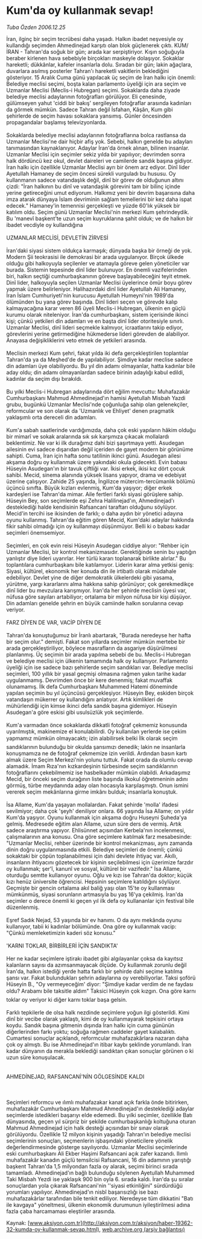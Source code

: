 # Kum'da oy kullanmak sevap!

*Tuba Özden 2006.12.25*

<font class="agenda2NewsSpot">
 İran, ilginç bir seçim tecrübesi daha yaşadı. Halkın ibadet neşvesiyle oy kullandığı seçimden Ahmedinejad karşıtı olan blok güçlenerek çıktı.
</font>
<font class="newsDetail">
 KUM/İRAN - Tahran'da soğuk bir gün; arada kar serpiştiriyor. Kışın soğuğuyla beraber kirlenen hava sebebiyle birçokları maskeyle dolaşıyor. Sokaklar hareketli; dükkânlar, kafeler insanlarla dolu. Sıradan bir gün; lakin ağaçlara, duvarlara asılmış posterler Tahran'ı hareketli vakitlerin beklediğini gösteriyor. 15 Aralık Cuma günü yapılacak üç seçim de İran halkı için önemli: Belediye meclisi seçimi, boşta kalan parlamento üyeliği için ara seçim ve Uzmanlar Meclisi (Meclis-i Hubregan) seçimi. Sokaklarda daha ziyade belediye meclisi adaylarının fotoğrafları görülüyor. Eli çenesinde, gülümseyen yahut 'ciddi bir bakış' sergileyen fotoğraflar arasında kadınları da görmek mümkün. Sadece Tahran değil İsfahan, Kâşân, Kum gibi şehirlerde de seçim havası sokaklara yansımış. Günler öncesinden propagandalar başlamış televizyonlarda.
 <br/>
 <br/>
 Sokaklarda belediye meclisi adaylarının fotoğraflarına bolca rastlansa da Uzmanlar Meclisi'ne dair hiçbir afiş yok. Sebebi, halkın genelde bu adayları tanımasından kaynaklanıyor. Adaylar İran'da örnek alınan, bilinen insanlar. Uzmanlar Meclisi için seçimler sekiz yılda bir yapılıyor; devrimden sonra halk dördüncü kez okul, devlet daireleri ve camilerde sandık başına gidiyor. İran halkı için özellikle Uzmanlar Meclisi ayrı bir önem arz ediyor. Dinî lider Ayetullah Hamaney de seçim öncesi sürekli vurguladı bu hususu. Oy kullanmanın sadece vatandaşlık değil, dinî bir görev de olduğunun altını çizdi: "İran halkının bu dinî ve vatandaşlık görevini tam bir bilinç içinde yerine getireceğini umut ediyorum. Halkımız yeni bir devrim başarısına daha imza atarak dünyaya İslam devriminin sağlam temellerini bir kez daha ispat edecek." Hamaney'in temennisi gerçekleşti ve yüzde 60'lık yüksek bir katılım oldu. Seçim günü Uzmanlar Meclisi'nin merkezi Kum şehrindeydik. Bu 'manevî başkent'te uzun seçim kuyruklarına şahit olduk; ve de halkın bir ibadet vecdiyle oy kullandığına
 <br/>
 <br/>
 UZMANLAR MECLİSİ, DEVLETİN ZİRVESİ
 <br/>
 <br/>
 İran'daki siyasi sistem oldukça karmaşık; dünyada başka bir örneği de yok. Modern Şii teokrasisi ile demokrasi bir arada uygulanıyor. Birçok ülkede olduğu gibi halkoyuyla seçilenler ve atamayla göreve gelen yöneticiler var burada. Sistemin tepesinde dinî lider bulunuyor. En önemli vazifelerinden biri, halkın seçtiği cumhurbaşkanının göreve başlayabileceğini teyit etmek. Dinî lider, halkoyuyla seçilen Uzmanlar Meclisi üyelerince ömür boyu görev yapmak üzere belirleniyor. Halihazırdaki dinî lider Ayetullah Ali Hamaney, İran İslam Cumhuriyeti'nin kurucusu Ayetullah Humeyni'nin 1989'da ölümünden bu yana görev başında. Dinî lideri seçen ve görevde kalıp kalmayacağına karar veren 86 üyeli Meclis-i Hubregan, ülkenin en güçlü kurumu olarak niteleniyor. İran'da cumhurbaşkanı, sistem içerisinde ikinci kişi; çünkü yetkileri din adamları ve en başta dinî lider otoritesiyle sınırlı. Uzmanlar Meclisi, dinî lideri seçmekle kalmıyor, icraatlarını takip ediyor, görevlerini yerine getirmediğine hükmederse lideri görevden de alabiliyor. Anayasa değişikliklerini veto etmek de yetkileri arasında.
 <br/>
 <br/>
 Meclisin merkezi Kum şehri, fakat yılda iki defa gerçekleştirilen toplantılar Tahran'da ya da Meşhed'de de yapılabiliyor. Şimdiye kadar meclise sadece din adamları üye olabiliyordu. Bu yıl din adamı olmayanlar, hatta kadınlar bile aday oldu; din adamı olmayanlardan sadece birinin adaylığı kabul edildi, kadınlar da seçim dışı bırakıldı.
 <br/>
 <br/>
 Bu yılki Meclis-i Hubregan adaylarında dört eğilim mevcuttu: Muhafazakâr Cumhurbaşkanı Mahmud Ahmedinejad'ın hamisi Ayetullah Misbah Yazdi grubu, bugünkü Uzmanlar Meclisi'nde çoğunluğa sahip olan gelenekçiler, reformcular ve son olarak da 'Uzmanlık ve Ehliyet' denen pragmatik yaklaşımlı orta dereceli din adamları.
 <br/>
 <br/>
 Kum'a sabah saatlerinde vardığımızda, daha çok eski yapıların hâkim olduğu bir mimarî ve sokak aralarında sık sık karşımıza çıkacak mollalardı beklentimiz. Ne var ki ilk durağımız dahi bizi şaşırtmaya yetti. Asudegan ailesinin evi sadece dışarıdan değil içeriden de gayet modern bir görünüme sahipti. Cuma, İran için hafta sonu tatilinin ikinci günü. Asudegan ailesi akşama doğru oy kullanmak üzere yakındaki okula gidecekti. Evin babası Hüseyin Asudegan'ın bir tavuk çiftliği var. İkisi erkek, ikisi kız dört çocuk sahibi. Mecid, sinema alanında yüksek lisans yapıyor, drama ve edebiyat üzerine çalışıyor. Zahide 25 yaşında, İngilizce mütercim-tercümanlık bölümü üçüncü sınıfta. Büyük kızları evlenmiş, Kum'da yaşıyor; diğer erkek kardeşleri ise Tahran'da mimar. Aile fertleri farklı siyasi görüşlere sahip. Hüseyin Bey, son seçimlerde eşi Zehra Halilinejad'ın, Ahmedinejad'ı desteklediği halde kendisinin Rafsancani taraftarı olduğunu söylüyor. Mecid'in tercihi ise ikisinden de farklı; o daha aydın bir yönetici adayına oyunu kullanmış. Tahran'da eğitim gören Mecid, Kum'daki adaylar hakkında fikir sahibi olmadığı için oy kullanmayı düşünmüyor. Belli ki o babası kadar seçimleri önemsemiyor.
 <br/>
 <br/>
 Seçimleri, en çok evin reisi Hüseyin Asudegan ciddiye alıyor: "Rehber için Uzmanlar Meclisi, bir kontrol mekanizmasıdır. Gerektiğinde senin bu yaptığın yanlıştır diye lideri uyarırlar. Her türlü kararı toplanarak birlikte alırlar." Bu toplantılara cumhurbaşkanı bile katılamıyor. Liderin karar alma yetkisi geniş: Siyasi, kültürel, ekonomik her konuda din ile irtibatlı olarak müdahale edebiliyor. Devlet yine de diğer demokratik ülkelerdeki gibi yasama, yürütme, yargı kararlarını alma hakkına sahip görünüyor; çok gerekmedikçe dinî lider bu mevzulara karışmıyor. İran'da her şehirde meclisin üyesi var, nüfusa göre sayıları artabiliyor; ortalama bir milyon nüfusa bir kişi düşüyor. Din adamları genelde şehrin en büyük camiinde halkın sorularına cevap veriyor.
 <br/>
 <br/>
 FARZ DİYEN DE VAR, VACİP DİYEN DE
 <br/>
 <br/>
 Tahran'da konuştuğumuz bir İranlı abartarak, "Burada neredeyse her hafta bir seçim olur." demişti. Fakat son yıllarda seçimler mümkün mertebe bir arada gerçekleştiriliyor, böylece masrafların da asgariye düşürülmesi planlanmış. Üç seçimin bir arada yapılma sebebi de bu. Meclis-i Hubregan ve belediye meclisi için ülkenin tamamında halk oy kullanıyor. Parlamento üyeliği için ise sadece bazı şehirlerde seçim sandıkları var. Belediye meclisi seçimleri, 100 yıllık bir yasal geçmişi olmasına rağmen yakın tarihe kadar uygulanmamış. Devrimden önce bir kere denenmiş; fakat muvaffak olunamamış. İlk defa Cumhurbaşkanı Muhammed Hatemi döneminde yapılan seçimin bu yıl üçüncüsü gerçekleşiyor. Hüseyin Bey, eskiden birçok vatandaşın mükerrer oy kullandığını anlatıyor. Artık kimlikleri de mühürlendiği için kimse ikinci defa sandık başına gidemiyor. Hüseyin Asudegan'a göre eskisi gibi usulsüzlük yok seçimlerde.
 <br/>
 <br/>
 Kum'a varmadan önce sokaklarda dikkatli fotoğraf çekmemiz konusunda uyarılmıştık, makinemize el konulabilirdi. Oy kullanılan yerlerde ise çekim yapmamız mümkün olmayacaktı; izin alabilirsek belki İlk olarak seçim sandıklarının bulunduğu bir okulda şansımızı denedik; lakin ne insanlarla konuşmamıza ne de fotoğraf çekmemize izin verildi. Ardından basın kartı almak üzere Seçim Merkezi'nin yolunu tuttuk. Fakat orada da olumlu cevap alamadık. İmam Rıza'nın kızkardeşinin türbesinde seçim sandıklarının fotoğraflarını çekebilmemiz ise hasbelkader mümkün olabildi. Arkadaşımız Mecid, bir önceki seçim durağının liste başında ilkokul öğretmeninin adını görmüş, türbe meydanında aday olan hocasıyla karşılaşmıştı. Onun ismini vererek seçim mekânlarına girme imkânı bulduk;  insanlarla konuştuk.
 <br/>
 <br/>
 İsa Allame, Kum'da yaşayan mollalardan. Fakat şehirde 'molla' ifadesi sevilmiyor;  daha çok 'şeyh' deniliyor onlara. 66 yaşında İsa Allame; on yıldır Kum'da yaşıyor. Oyunu kullanmak için akşama doğru Huseyni Şuheda'ya gelmiş. Medresede eğitim alan Allame, uzun süre ders de vermiş. Artık sadece araştırma yapıyor. Ehlisünnet açısından Kerbela'nın incelenmesi, çalışmalarının ana konusu. Ona göre seçimlere katılmak farz mesabesinde: "Uzmanlar Meclisi, rehber üzerinde bir kontrol mekanizması, aynı zamanda dinin doğru uygulanmasında etkili. Belediye seçimleri de önemli; çünkü sokaktaki bir çöpün toplanabilmesi için dahi devlete ihtiyaç var. Akıllı, insanların ihtiyacını gözetecek bir kişinin seçilebilmesi için üzerimize farzdır oy kullanmak; şer'î, kanunî ve sosyal, kültürel bir vazifedir." İsa Allame, oturduğu semtte kullanıyor oyunu. Oğlu ve kızı ise Tahran'da doktor; küçük kızı henüz üniversite öğrencisi. Hepsinin seçimlere katıldığını söylüyor. Geçmişte bir gencin ortalama akıl baliğ yaşı olan 15'te oy kullanması mümkünmüş, siyasi sorunların artmasıyla bu yaş 16'ya çekilmiş. İran'da seçimler o derece önemli ki geçen yıl ilk defa oy kullananlar için festival bile düzenlenmiş.
 <br/>
 <br/>
 Eşref Sadık Nejad, 53 yaşında bir ev hanımı. O da aynı mekânda oyunu kullanıyor, tabii ki kadınlar bölümünde. Ona göre oy kullanmak vacip: "Çünkü memleketimizin kaderi söz konusu."
 <br/>
 <br/>
 'KARNI TOKLAR, BİRBİRLERİ İÇİN SANDIKTA'
 <br/>
 <br/>
 Her ne kadar seçimlere iştirakı ibadet gibi algılayanlar çoksa da kayıtsız kalanların sayısı da azımsanmayacak ölçüde. Oy kullanmak zorunlu değil İran'da, halkın istediği yerde hatta farklı bir şehirde dahi seçime katılma şansı var. Fakat bulundukları şehrin adaylarına oy verebiliyorlar. Taksi şoförü Hüseyin B., "Oy vermeyeceğim' diyor: "Şimdiye kadar verdim de ne faydası oldu? Arabamı bile taksitle aldım" Taksici Hüseyin çok kızgın. Ona göre karnı toklar oy veriyor ki diğer karnı toklar başa gelsin.
 <br/>
 <br/>
 Farklı tepkilerle de olsa halk nezdinde seçimlere yoğun ilgi gösterildi. Kimi dinî bir vecibe olarak yaklaştı, kimi de oy kullanmayarak tepkisini ortaya koydu. Sandık başına gitmenin dışında İran halkı için cuma gününün diğerlerinden farkı yoktu; soğuğa rağmen caddeler gayet kalabalıktı. Cumartesi sonuçlar açıklandı, reformcular muhafazakârlara nazaran daha çok oy almıştı. Bu ise Ahmedinejad'ın itibar kaybı şeklinde yorumlandı. İran kadar dünyanın da merakla beklediği sandıktan çıkan sonuçlar görünen o ki uzun süre konuşulacak.
 <br/>
 <br/>
 <br/>
 AHMEDİNEJAD, RAFSANCANİ'NİN GÖLGESİNDE KALDI
 <br/>
 <br/>
 <br/>
 <br/>
 Seçimleri reformcu ve ılımlı muhafazakar kanat açık farkla önde bitirirken, muhafazakâr Cumhurbaşkanı Mahmud Ahmedinejad'ın desteklediği adaylar seçimlerde istedikleri başarıyı elde edemedi. Bu yılki seçimler, özellikle Batı dünyasında, geçen yıl sürpriz bir şekilde cumhurbaşkanlığı koltuğuna oturan Mahmud Ahmedinejad için halk desteği açısından bir sınav olarak görülüyordu. Özellikle 12 milyon kişinin yaşadığı Tahran'ın belediye meclisi seçimlerinin sonuçları, seçmenlerin işbaşındaki yöneticilere yönelik değerlendirmesinde gösterge sayılıyordu. Uzmanlar Meclisi seçimlerinde eski cumhurbaşkanı Ali Ekber Haşimi Rafsancani açık zafer kazandı. Ilımlı muhafazakâr kanadın güçlü temsilcisi Rafsancani, 16 din adamının yarıştığı başkent Tahran'da 1,5 milyondan fazla oy alarak, seçimi birinci sırada tamamladı. Ahmedinejad'ın bağlı bulunduğu söylenen Ayetullah Muhammed Taki Misbah Yezdi ise yaklaşık 900 bin oyla 6. sırada kaldı. İran'da şu sıralar sonuçlardan yola çıkarak Rafsancani'nin ''siyasi etkinliğini" sürdürdüğü yorumları yapılıyor. Ahmedinejad'ın nisbî başarısızlığı ise bazı muhafazakârlar tarafından bile tenkit ediliyor. Neredeyse tüm dikkatini "Batı ile kavgaya" yöneltmesi, ülkenin ekonomik durumunun iyileştirilmesi adına fazla çaba harcamaması eleştiriler arasında.
 <br/>
</font>

Kaynak: [www.aksiyon.com.tr](http://aksiyon.com.tr/aksiyon/haber-19362-32-kumda-oy-kullanmak-sevap.html), [web.archive.org (arşiv bağlantısı)](http://web.archive.org/web/20101210193754/http://aksiyon.com.tr/aksiyon/haber-19362-32-kumda-oy-kullanmak-sevap.html)
